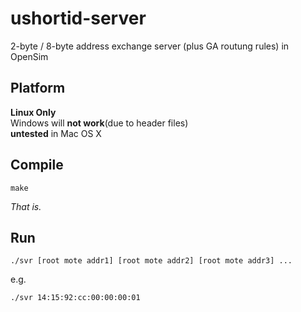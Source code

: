 # ushortid-server
2-byte / 8-byte address exchange server (plus GA routung rules) in OpenSim

## Platform
**Linux Only**  
Windows will **not work**(due to header files)  
**untested** in Mac OS X

## Compile

```
make
```
*That is.*

## Run

```
./svr [root mote addr1] [root mote addr2] [root mote addr3] ...
```

e.g.  

```
./svr 14:15:92:cc:00:00:00:01
```
